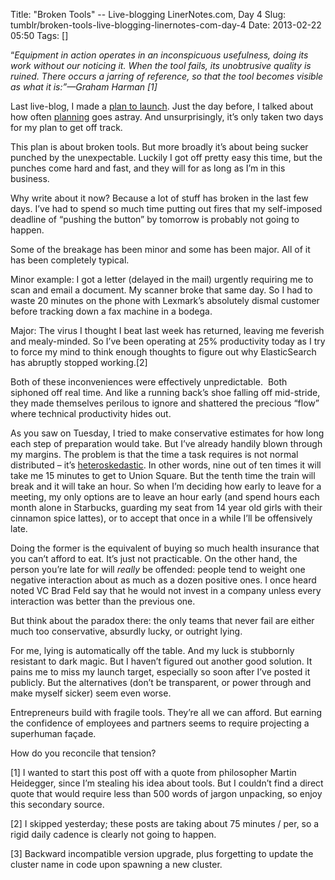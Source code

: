 Title: "Broken Tools" -- Live-blogging LinerNotes.com, Day 4
Slug: tumblr/broken-tools-live-blogging-linernotes-com-day-4
Date: 2013-02-22 05:50
Tags: []

<p><p class="MsoNormal">“<em><span>Equipment in action operates in an inconspicuous usefulness, doing its work without our noticing it. When the tool fails, its unobtrusive quality is ruined. There occurs a jarring of reference, so that the tool becomes visible as what it is:”—Graham Harman [1]</span></em></p>
<p class="MsoNormal">Last live-blog, I made a <a href="http://rogueleaderr.com/post/43554949483/linernotes-live-blog-day-3-my-planning-process-in" target="_blank">plan to launch</a>. Just the day before, I talked about how often <a href="http://rogueleaderr.com/post/43470649805/live-blogging-the-beta-launch-of-www-linernotes-com" target="_blank">planning</a> goes astray. And unsurprisingly, it’s only taken two days for my plan to get off track.</p>
<p class="MsoNormal">This plan is about broken tools. But more broadly it&#8217;s about being sucker punched by the unexpectable. Luckily I got off pretty easy this time, but the punches come hard and fast, and they will for as long as I&#8217;m in this business.</p>
<p class="MsoNormal">Why write about it now? Because a lot of stuff has broken in the last few days. I’ve had to spend so much time putting out fires that my self-imposed deadline of “pushing the button” by tomorrow is probably not going to happen.</p>
<p class="MsoNormal">Some of the breakage has been minor and some has been major. All of it has been completely typical.</p>
<p class="MsoNormal">Minor example: I got a letter (delayed in the mail) urgently requiring me to scan and email a document. My scanner broke that same day. So I had to waste 20 minutes on the phone with Lexmark’s absolutely dismal customer before tracking down a fax machine in a bodega.</p>
<p class="MsoNormal">Major: The virus I thought I beat last week has returned, leaving me feverish and mealy-minded. So I’ve been operating at 25% productivity today as I try to force my mind to think enough thoughts to figure out why ElasticSearch has abruptly stopped working.[2]</p>

<p class="MsoNormal">Both of these inconveniences were effectively unpredictable.  Both siphoned off real time. And like a running back’s shoe falling off mid-stride, they made themselves perilous to ignore and shattered the precious “flow” where technical productivity hides out.</p>

<p class="MsoNormal">As you saw on Tuesday, I tried to make conservative estimates for how long each step of preparation would take. But I’ve already handily blown through my margins. The problem is that the time a task requires is not normal distributed – it’s <a href="http://en.wikipedia.org/wiki/Heteroscedasticity" target="_blank">heteroskedastic</a>. In other words, nine out of ten times it will take me 15 minutes to get to Union Square. But the tenth time the train will break and it will take an hour. So when I’m deciding how early to leave for a meeting, my only options are to leave an hour early (and spend hours each month alone in Starbucks, guarding my seat from 14 year old girls with their cinnamon spice lattes), or to accept that once in a while I’ll be offensively late.</p>

<p class="MsoNormal">Doing the former is the equivalent of buying so much health insurance that you can’t afford to eat. It’s just not practicable. On the other hand, the person you’re late for will <em>really </em>be offended: people tend to weight one negative interaction about as much as a dozen positive ones. I once heard noted VC Brad Feld say that he would not invest in a company unless every interaction was better than the previous one.</p>

<p class="MsoNormal">But think about the paradox there: the only teams that never fail are either much too conservative, absurdly lucky, or outright lying.</p>
<p class="MsoNormal">For me, lying is automatically off the table. And my luck is stubbornly resistant to dark magic. But I haven’t figured out another good solution. It pains me to miss my launch target, especially so soon after I’ve posted it publicly. But the alternatives (don’t be transparent, or power through and make myself sicker) seem even worse.</p>
<p class="MsoNormal">Entrepreneurs build with fragile tools. They’re all we can afford. But earning the confidence of employees and partners seems to require projecting a superhuman façade.</p>
<p class="MsoNormal">How do you reconcile that tension?</p>
<p class="MsoNormal">[1] I wanted to start this post off with a quote from philosopher Martin Heidegger, since I’m stealing his idea about tools. But I couldn’t find a direct quote that would require less than 500 words of jargon unpacking, so enjoy this secondary source.</p>
<p class="MsoNormal">[2] I skipped yesterday; these posts are taking about 75 minutes / per, so a rigid daily cadence is clearly not going to happen.</p>
<p class="MsoNormal">[3] Backward incompatible version upgrade, plus forgetting to update the cluster name in code upon spawning a new cluster.</p></p>
